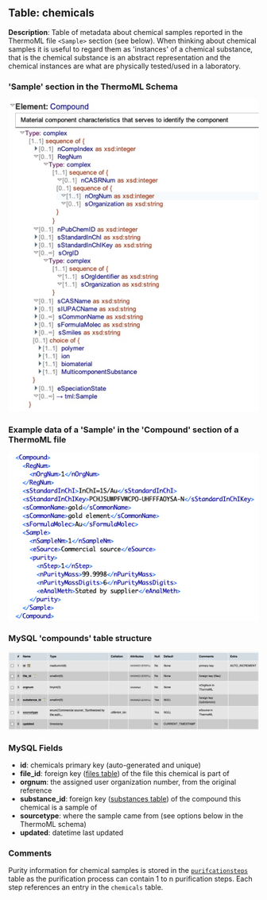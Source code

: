 ## Table: chemicals

**Description**: Table of metadata about chemical samples reported in the ThermoML 
file `<Sample>` section (see below). When thinking about chemical samples it is useful 
to regard them as 'instances' of a chemical substance, that is the chemical substance 
is an abstract representation and the chemical instances are what are physically tested/used 
in a laboratory.

### 'Sample' section in the ThermoML Schema

![ThermoML Schema](../images/thermoml/thermoml_schema_compound.jpg)

### Example data of a 'Sample' in the 'Compound' section of a ThermoML file

![ThermoML Example](../images/thermoml/thermoml_example_compound.png)

### MySQL 'compounds' table structure

![MySQL_Structure](../images/mysql/mysql_chemicals.jpg)

### MySQL Fields
* **id**: chemicals primary key (auto-generated and unique)
* **file_id**: foreign key ([files table](table_files.md)) of the file this chemical is part of
* **orgnum**: the assigned user organization number, from the original reference
* **substance_id**: foreign key ([substances table](table_substances.md)) of the compound this chemical is a sample of
* **sourcetype**: where the sample came from (see options below in the ThermoML schema)
* **updated**: datetime last updated

### Comments
Purity information for chemical samples is stored in the [`purifcationsteps`](table_purificationsteps.md) table as the 
purification process can contain 1 to n purification steps.  Each step references an entry in the `chemicals` table.